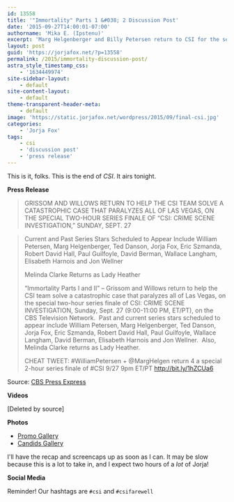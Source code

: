 ```yaml
---
id: 13558
title: '"Immortality" Parts 1 &#038; 2 Discussion Post'
date: '2015-09-27T14:00:01-07:00'
authorname: 'Mika E. (Ipstenu)'
excerpt: 'Marg Helgenberger and Billy Petersen return to CSI for the series finale of CSI. #CSI #CSIFarewell'
layout: post
guid: 'https://jorjafox.net/?p=13558'
permalink: /2015/immortality-discussion-post/
astra_style_timestamp_css:
    - '1634449974'
site-sidebar-layout:
    - default
site-content-layout:
    - default
theme-transparent-header-meta:
    - default
image: 'https://static.jorjafox.net/wordpress/2015/09/final-csi.jpg'
categories:
    - 'Jorja Fox'
tags:
    - csi
    - 'discussion post'
    - 'press release'
---
```


This is it, folks. This is the end of _CSI_. It airs tonight.

**Press Release**

<blockquote class="wp-block-quote"><p class="pr_title">GRISSOM AND WILLOWS RETURN TO HELP THE CSI TEAM SOLVE A CATASTROPHIC CASE THAT PARALYZES ALL OF LAS VEGAS, ON THE SPECIAL TWO-HOUR SERIES FINALE OF “CSI: CRIME SCENE INVESTIGATION,” SUNDAY, SEPT. 27</blockquote>

<div id="pr_content">
<blockquote><p class="colorful_shading_-_accent_4">Current and Past Series Stars Scheduled to Appear Include William Petersen, Marg Helgenberger, Ted Danson, Jorja Fox, Eric Szmanda, Robert David Hall, Paul Guilfoyle, David Berman, Wallace Langham, Elisabeth Harnois and Jon Wellner<p class="colorful_shading_-_accent_4">Melinda Clarke Returns as Lady Heather<p class="colorful_shading_-_accent_4">“Immortality Parts I and II” – Grissom and Willows return to help the CSI team solve a catastrophic case that paralyzes all of Las Vegas, on the special two-hour series finale of CSI: CRIME SCENE INVESTIGATION, Sunday, Sept. 27 (9:00-11:00 PM, ET/PT), on the CBS Television Network. &nbsp;Past and current series stars scheduled to appear include William Petersen, Marg Helgenberger, Ted Danson, Jorja Fox, Eric Szmanda, Robert David Hall, Paul Guilfoyle, Wallace Langham, David Berman, Elisabeth Harnois and Jon Wellner. &nbsp;Also, Melinda Clarke returns as Lady Heather.<p class="colorful_shading_-_accent_4">CHEAT TWEET: #WilliamPetersen + @MargHelgen return 4 a special 2-hour series finale of #CSI 9/27 9pm ET/PT <a href="http://bit.ly/1hZCUa6">http://bit.ly/1hZCUa6</a></blockquote>
</div>

Source: <a href="http://www.cbspressexpress.com/cbs-entertainment/shows/csi-crime-scene-investigation/releases/view?id=43370">CBS Press Express</a>

**Videos**

[Deleted by source]

**Photos**

<ul><li><a href="https://jorjafox.net/gallery/tv/csi/pub/s16/promo/">Promo Gallery</a></li><li><a href="https://jorjafox.net/gallery/tv/csi/pub/s16/candid/">Candids Gallery</a></li></ul>

I'll have the recap and screencaps up as soon as I can. It may be slow because this is a lot to take in, and I expect two hours of a&nbsp;_lot_ of Jorja!

**Social Media**

Reminder! Our hashtags are <code>#csi</code> and <code>#csifarewell</code>
